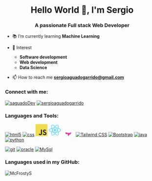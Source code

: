 <h1 align="center">Hello World 👋, I'm Sergio</h1>
<h3 align="center">A passionate Full stack Web Developer</h3>

- 📚 I’m currently learning **Machine Learning**

- 🧐 Interest
  - **Software development**
  - **Web development**
  - **Data Science**

- 📫 How to reach me **sergioaguadogarrido@gmail.com**

<h3 align="left">Connect with me:</h3>
<p align="left">
  <a href="https://twitter.com/saguadoDev" target="blank"><img align="center" src="https://raw.githubusercontent.com/rahuldkjain/github-profile-readme-generator/master/src/images/icons/Social/twitter.svg" alt="saguadoDev" height="30" width="40" /></a>
  <a href="https://www.linkedin.com/in/sergioaguadogarrido/" target="blank"><img align="center" src="https://www.vectorlogo.zone/logos/linkedin/linkedin-icon.svg" alt="sergioaguadogarrido" height="30" width="40" /></a>
  
  <h3 align="left">Languages and Tools:</h3>
  
  <p align="left">
    <a href="https://www.w3.org/" target="_blank" rel="noreferrer"><img src="https://www.vectorlogo.zone/logos/w3_html5/w3_html5-icon.svg" alt="html5" width="40"    height="40"/></a>
    <a href="https://www.w3.org/" target="_blank" rel="noreferrer"><img src="https://www.vectorlogo.zone/logos/w3_css/w3_css-icon.svg" alt="css" width="40" height="40"/></a>
    <a href="https://developer.mozilla.org/en-US/docs/Web/JavaScript" target="_blank" rel="noreferrer"> <img src="https://raw.githubusercontent.com/devicons/devicon/master/icons/javascript/javascript-original.svg" alt="javascript" width="40" height="40"/></a>
    <a href="https://reactjs.org/" target="_blank" rel="noreferrer"><img src="https://raw.githubusercontent.com/devicons/devicon/master/icons/react/react-original.svg" alt="React" width="40" height="40"/></a>
    <a href="https://astro.build/" target="_blank" rel="noreferrer"><img src="https://raw.githubusercontent.com/bestofjs/bestofjs/012e0b1acb66024b07c16516d2bb8908127626ed/apps/bestofjs-nextjs/public/logos/astro.dark.svg" alt="Astro" width="40" height="40"/></a>
    <a href="https://tailwindcss.com/" target="_blank" rel="noreferrer"><img src="https://www.vectorlogo.zone/logos/tailwindcss/tailwindcss-icon.svg" alt="Tailwind CSS" width="40" height="40"/></a>
    <a href="https://getbootstrap.com/" target="_blank" rel="noreferrer"><img src="https://upload.vectorlogo.zone/logos/getbootstrap/images/987f8f6c-263a-47b1-a85d-853cfca215d9.svg" alt="Bootstrap" width="40" height="40"/></a>
    <a href="https://www.java.com/" target="_blank" rel="noreferrer"><img src="https://www.vectorlogo.zone/logos/java/java-icon.svg" alt="java" width="40" height="40"/></a>
    <a href="https://www.python.org/" target="_blank" rel="noreferrer"><img src="https://www.vectorlogo.zone/logos/python/python-icon.svg" alt="python" width="40" height="40"/></a>
  </p>
  <a href="https://git-scm.com/" target="_blank" rel="noreferrer"> <img src="https://www.vectorlogo.zone/logos/git-scm/git-scm-icon.svg" alt="git" width="40" height="40"/></a> 
  <a href="https://www.oracle.com/" target="_blank" rel="noreferrer"> <img src="https://www.vectorlogo.zone/logos/oracle/oracle-icon.svg" alt="oracle" width="40" height="40"/></a>
  <a href="https://www.mysql.com/" target="_blank" rel="noreferrer"> <img src="https://www.vectorlogo.zone/logos/mysql/mysql-icon.svg" alt="MySql" width="40" height="40"/></a>
</p>
<h3 align="left">Languages used in my GitHub:</h3>
<p><img align="center" src="https://github-readme-stats.vercel.app/api/top-langs?username=McFrostyS&show_icons=true&locale=en&layout=compact" alt="McFrostyS" /></p>
